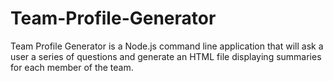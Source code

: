 # Team-Profile-Generator
Team Profile Generator is a Node.js command line application that will ask a user a series of questions and generate an HTML file displaying summaries for each member of the team.
